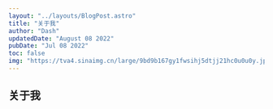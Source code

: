 ```yaml
---
layout: "../layouts/BlogPost.astro"
title: "关于我"
author: "Dash"
updatedDate: "August 08 2022"
pubDate: "Jul 08 2022"
toc: false
img: "https://tva4.sinaimg.cn/large/9bd9b167gy1fwsihj5dtjj21hc0u0u0y.jpg"
---
```


## 关于我
